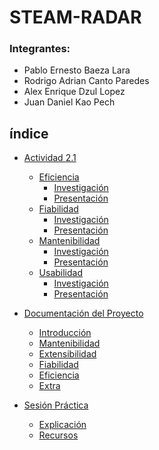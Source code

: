 # STEAM-RADAR
### Integrantes:
- Pablo Ernesto Baeza Lara
- Rodrigo Adrian Canto Paredes
- Alex Enrique Dzul Lopez
- Juan Daniel Kao Pech

## índice

* [Actividad 2.1](Actividades/Actividad%202.1/)
    * [Eficiencia](Actividades/Actividad%202.1/)
        * [Investigación](Actividades/Actividad%202.1/Investigaciones/BAEZA_PABLO_ADA_2.1.pdf)
        * [Presentación](Actividades/Actividad%202.1/Presentaciones/Baeza_Pablo_ADA_2.1_Presentacion.pdf)
    * [Fiabilidad](Actividades/Actividad%202.1/)
        * [Investigación](Actividades/Actividad%202.1/Investigaciones/Fiabilidad_AlexDzul.md)
        * [Presentación](Actividades/Actividad%202.1/Presentaciones/)
    * [Mantenibilidad](Actividades/Actividad%202.1/)
        * [Investigación](Actividades/Actividad%202.1/Investigaciones/Mantenibilidad_RodrigoCanto.md)
        * [Presentación](Actividades/Actividad%202.1/Presentaciones/)
    * [Usabilidad](Actividades/Actividad%202.1/)
        * [Investigación](Actividades/Actividad%202.1/Investigaciones/Usabilidad_DanielKao.md)
        * [Presentación](Actividades/Actividad%202.1/Presentaciones/KaoPech_JuanDaniel_Usabilidad.pdf)

* [Documentación del Proyecto](Documentacion/)
    * [Introducción](Documentacion/Introduccion.md)
    * [Mantenibilidad](Documentacion/Mantenibilidad.md)
    * [Extensibilidad](Documentacion/Extensibilidad.md)
    * [Fiabilidad](Documentacion/Fiabilidad.md)
    * [Eficiencia](Documentacion/Eficiencia.md)
    * [Extra](Documentacion/Extra.md)

* [Sesión Práctica](SesionPractica/)
    * [Explicación](SesionPractica/Maze.md)
    * [Recursos](SesionPractica/Recursos/)



  
